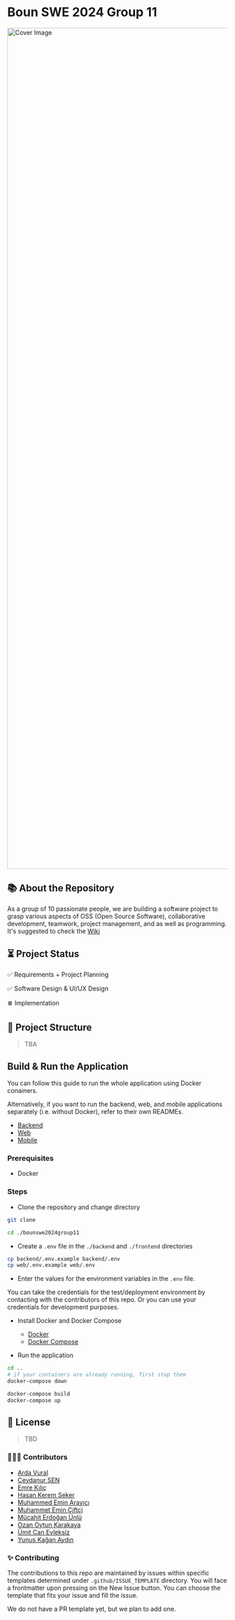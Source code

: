 # Boun SWE 2024 Group 11

<img width="1920" alt="Cover Image" src="https://github.com/bounswe/bounswe2024group11/assets/68506701/a45236b3-c0a7-42be-bbdf-0f9194ead0b5" />

## 📚 About the Repository

As a group of 10 passionate people, we are building a software project to grasp various aspects of OSS (Open Source Software), collaborative development, teamwork, project management, and as well as programming.
It's suggested to check the [Wiki](https://github.com/bounswe/bounswe2024group11/wiki)

## ⏳ Project Status

✅ Requirements + Project Planning

✅ Software Design & UI/UX Design

⏸️ Implementation

## 🌴 Project Structure

> TBA

## Build & Run the Application

You can follow this guide to run the whole application using Docker conainers.

Alternatively, if you want to run the backend, web, and mobile applications separately (i.e. without Docker), refer to their own READMEs.
- [Backend](https://github.com/bounswe/bounswe2024group11/blob/main/backend/README.md)
- [Web](https://github.com/bounswe/bounswe2024group11/blob/main/web/README.md)
- [Mobile](https://github.com/bounswe/bounswe2024group11/blob/main/mobile/README.md)

### Prerequisites

- Docker
  
### Steps

- Clone the repository and change directory

```bash
git clone

cd ./bounswe2024group11
```

- Create a `.env` file in the `./backend` and `./frontend` directories

```bash
cp backend/.env.example backend/.env
cp web/.env.example web/.env
```

- Enter the values for the environment variables in the `.env` file.

You can take the credentials for the test/deployment environment by contacting with the contributors of this repo.
Or you can use your credentials for development purposes.


- Install Docker and Docker Compose

    - [Docker](https://docs.docker.com/get-docker/)
    - [Docker Compose](https://docs.docker.com/compose/install/)

- Run the application

```bash
cd ..
# if your containers are already running, first stop them
docker-compose down

docker-compose build
docker-compose up
```

## 📜 License

> TBD

### 🧑🏼‍💻 Contributors

- [Arda Vural](https://github.com/bounswe/bounswe2024group11/wiki/Arda-Vural)
- [Ceydanur ŞEN](https://github.com/bounswe/bounswe2024group11/wiki/Ceydanur-%C5%9Een)
- [Emre Kılıç](https://github.com/bounswe/bounswe2024group11/wiki/Emre-Kılıç)
- [Hasan Kerem Şeker](https://github.com/bounswe/bounswe2024group11/wiki/Hasan-Kerem-%C5%9Eeker)
- [Muhammed Emin Arayıcı](https://github.com/bounswe/bounswe2024group11/wiki/Muhammed-Emin-Arayıcı)
- [Muhammet Emin Çiftçi](https://github.com/bounswe/bounswe2024group11/wiki/Muhammet-Emin-%C3%87ift%C3%A7i)
- [Mücahit Erdoğan Ünlü](https://github.com/bounswe/bounswe2024group11/wiki/M%C3%BCcahit-Erdo%C4%9Fan-%C3%9Cnl%C3%BC)
- [Ozan Oytun Karakaya](https://github.com/bounswe/bounswe2024group11/wiki/Ozan-Oytun-Karakaya)
- [Ümit Can Evleksiz](https://github.com/bounswe/bounswe2024group11/wiki/%C3%9Cmit-Can-Evleksiz)
- [Yunus Kağan Aydın](https://github.com/bounswe/bounswe2024group11/wiki/Yunus-Ka%C4%9Fan-Ayd%C4%B1n)

### ✨ Contributing

The contributions to this repo are maintained by issues within specific templates determined under `.github/ISSUE_TEMPLATE` directory. You will face a frontmatter upon pressing on the New Issue button. You can choose the template that fits your issue and fill the issue.

We do not have a PR template yet, but we plan to add one.
